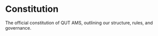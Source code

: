 # Constitution
The official constitution of QUT AMS, outlining our structure, rules, and governance.

